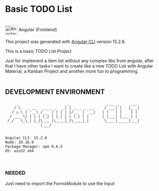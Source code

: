 # Basic TODO List


<br />
<img align="center" alt="Angular" height="30" width="40" src="https://cdn.jsdelivr.net/gh/devicons/devicon/icons/angularjs/angularjs-original.svg" /> Angular (Frontend)


<br />

This project was generated with [Angular CLI](https://github.com/angular/angular-cli) version 15.2.6.

This is a basic TODO List Project

Just for implement a item list without any complex libs from angular, after that I have other tasks I want to create like a new TODO List with Angular Material, a Kanban Project and another more fun to programming.
<br />
<br />


## DEVELOPMENT ENVIRONMENT
```
     _                      _                 ____ _     ___
    / \   _ __   __ _ _   _| | __ _ _ __     / ___| |   |_ _|
   / △ \ | '_ \ / _` | | | | |/ _` | '__|   | |   | |    | |
  / ___ \| | | | (_| | |_| | | (_| | |      | |___| |___ | |
 /_/   \_\_| |_|\__, |\__,_|_|\__,_|_|       \____|_____|___|
                |___/
    

Angular CLI: 15.2.6
Node: 18.16.0
Package Manager: npm 9.6.5
OS: win32 x64

```

<br />

### NEEDED
Just need to import the FormsModule to use the Input

<br />
